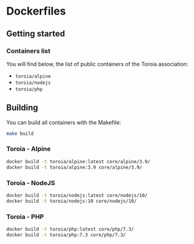 # Dockerfiles
## Getting started
### Containers list
You will find below, the list of public containers of the Toroia association:
- `toroia/alpine`
- `toroia/nodejs`
- `toroia/php`
## Building
You can build all containers with the Makefile:
```bash
make build
```
### Toroia - Alpine
```bash
docker build -t toroia/alpine:latest core/alpine/3.9/
docker build -t toroia/alpine:3.9 core/alpine/3.9/
```
### Toroia - NodeJS
```bash
docker build -t toroia/nodejs:latest core/nodejs/10/
docker build -t toroia/nodejs:10 core/nodejs/10/
```
### Toroia - PHP
```bash
docker build -t toroia/php:latest core/php/7.3/
docker build -t toroia/php:7.3 core/php/7.3/
```
